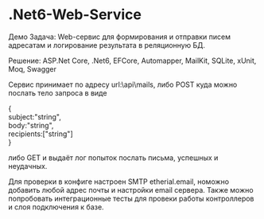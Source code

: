 # .Net6-Web-Service

Демо Задача: Web-сервис для формирования и отправки писем адресатам и логирование результата в реляционную БД.

Решение: ASP.Net Core, .Net6, EFCore, Automapper, MailKit, SQLite, xUnit, Moq, Swagger

Сервис принимает по адресу url:\\api\mails, либо POST куда можно послать тело запроса в виде 
  
{  
subject:"string",  
body:"string",  
recipients:["string"]   
}
  
либо GET и выдаёт лог попыток послать письма, успешных и неудачных.

Для проверки в конфиге настроен SMTP etherial.email, номожно добавить любой адрес почты и настройки email сервера.
Также можно попробовать интеграционные тесты для провеки работы контроллеров и слоя подключения к базе.
